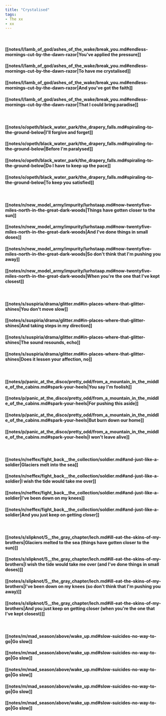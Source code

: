 ```yaml
---
title: "Crystalised"
tags:
- The xx
- xx
---
```

&nbsp;
#### [[notes/l/lamb_of_god/ashes_of_the_wake/break_you.md#endless-mornings-cut-by-the-dawn-razor|You've applied the pressure]]
#### [[notes/l/lamb_of_god/ashes_of_the_wake/break_you.md#endless-mornings-cut-by-the-dawn-razor|To have me crystalised]]
#### [[notes/l/lamb_of_god/ashes_of_the_wake/break_you.md#endless-mornings-cut-by-the-dawn-razor|And you've got the faith]]
#### [[notes/l/lamb_of_god/ashes_of_the_wake/break_you.md#endless-mornings-cut-by-the-dawn-razor|That I could bring paradise]]
&nbsp;
#### [[notes/o/opeth/black_water_park/the_drapery_falls.md#spiraling-to-the-ground-below|I'll forgive and forget]]
#### [[notes/o/opeth/black_water_park/the_drapery_falls.md#spiraling-to-the-ground-below|Before I'm paralysed]]
#### [[notes/o/opeth/black_water_park/the_drapery_falls.md#spiraling-to-the-ground-below|Do I have to keep up the pace]]
#### [[notes/o/opeth/black_water_park/the_drapery_falls.md#spiraling-to-the-ground-below|To keep you satisfied]]
&nbsp;
#### [[notes/n/new_model_army/impurity/lurhstaap.md#now-twentyfive-miles-north-in-the-great-dark-woods|Things have gotten closer to the sun]]
#### [[notes/n/new_model_army/impurity/lurhstaap.md#now-twentyfive-miles-north-in-the-great-dark-woods|And I've done things in small doses]]
#### [[notes/n/new_model_army/impurity/lurhstaap.md#now-twentyfive-miles-north-in-the-great-dark-woods|So don't think that I'm pushing you away]]
#### [[notes/n/new_model_army/impurity/lurhstaap.md#now-twentyfive-miles-north-in-the-great-dark-woods|When you're the one that I've kept closest]]
&nbsp;
#### [[notes/s/suspiria/drama/glitter.md#in-places-where-that-glitter-shines|You don't move slow]]
#### [[notes/s/suspiria/drama/glitter.md#in-places-where-that-glitter-shines|And taking steps in my direction]]
#### [[notes/s/suspiria/drama/glitter.md#in-places-where-that-glitter-shines|The sound resounds, echo]]
#### [[notes/s/suspiria/drama/glitter.md#in-places-where-that-glitter-shines|Does it lessen your affection, no]]
&nbsp;
#### [[notes/p/panic_at_the_disco/pretty_odd/from_a_mountain_in_the_middle_of_the_cabins.md#spark-your-heels|You say I'm foolish]]
#### [[notes/p/panic_at_the_disco/pretty_odd/from_a_mountain_in_the_middle_of_the_cabins.md#spark-your-heels|For pushing this aside]]
#### [[notes/p/panic_at_the_disco/pretty_odd/from_a_mountain_in_the_middle_of_the_cabins.md#spark-your-heels|But burn down our home]]
#### [[notes/p/panic_at_the_disco/pretty_odd/from_a_mountain_in_the_middle_of_the_cabins.md#spark-your-heels|I won't leave alive]]
&nbsp;
#### [[notes/n/neffex/fight_back__the_collection/soldier.md#and-just-like-a-soldier|Glaciers melt into the sea]]
#### [[notes/n/neffex/fight_back__the_collection/soldier.md#and-just-like-a-soldier|I wish the tide would take me over]]
#### [[notes/n/neffex/fight_back__the_collection/soldier.md#and-just-like-a-soldier|I've been down on my knees]]
#### [[notes/n/neffex/fight_back__the_collection/soldier.md#and-just-like-a-soldier|And you just keep on getting closer]]
&nbsp;
#### [[notes/s/slipknot/5__the_gray_chapter/lech.md#ill-eat-the-skins-of-my-brothers|Glaciers melted to the sea (things have gotten closer to the sun)]]
#### [[notes/s/slipknot/5__the_gray_chapter/lech.md#ill-eat-the-skins-of-my-brothers|I wish the tide would take me over (and I've done things in small doses)]]
#### [[notes/s/slipknot/5__the_gray_chapter/lech.md#ill-eat-the-skins-of-my-brothers|I've been down on my knees (so don't think that I'm pushing you away)]]
#### [[notes/s/slipknot/5__the_gray_chapter/lech.md#ill-eat-the-skins-of-my-brothers|And you just keep on getting closer (when you're the one that I've kept closest)]]
&nbsp;
#### [[notes/m/mad_season/above/wake_up.md#slow-suicides-no-way-to-go|Go slow]]
#### [[notes/m/mad_season/above/wake_up.md#slow-suicides-no-way-to-go|Go slow]]
#### [[notes/m/mad_season/above/wake_up.md#slow-suicides-no-way-to-go|Go slow]]
#### [[notes/m/mad_season/above/wake_up.md#slow-suicides-no-way-to-go|Go slow]]
#### [[notes/m/mad_season/above/wake_up.md#slow-suicides-no-way-to-go|Go slow]]
